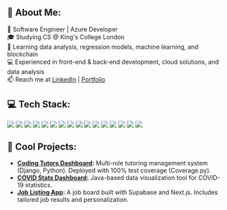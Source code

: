 ## 🚀 About Me:
🏢 Software Engineer | Azure Developer  
🎓 Studying CS @ King's College London  
🌱 Learning data analysis, regression models, machine learning, and blockchain  
💻 Experienced in front-end & back-end development, cloud solutions, and data analysis  
📫 Reach me at [LinkedIn](https://linkedin.com/in/paul-san-diego/) | [Portfolio](https://jd-paul.github.io/)

## 💻 Tech Stack:
<p>
  <img src="https://img.shields.io/badge/-Python-3776AB?style=for-the-badge&logo=python&logoColor=white" />
  <img src="https://img.shields.io/badge/-Java-007396?style=for-the-badge&logo=java&logoColor=white" />
  <img src="https://img.shields.io/badge/-C++-00599C?style=for-the-badge&logo=c%2B%2B&logoColor=white" />
  <img src="https://img.shields.io/badge/-React-61DAFB?style=for-the-badge&logo=react&logoColor=black" />
  <img src="https://img.shields.io/badge/-Docker-2496ED?style=for-the-badge&logo=docker&logoColor=white" />
  <img src="https://img.shields.io/badge/-MySQL-4479A1?style=for-the-badge&logo=mysql&logoColor=white" />
  <img src="https://img.shields.io/badge/-Firebase-FFCA28?style=for-the-badge&logo=firebase&logoColor=black" />
  <img src="https://img.shields.io/badge/-Azure-0078D4?style=for-the-badge&logo=microsoft-azure&logoColor=white" />
  <img src="https://img.shields.io/badge/-GitHub-181717?style=for-the-badge&logo=github&logoColor=white" />
  <img src="https://img.shields.io/badge/-NumPy-013243?style=for-the-badge&logo=numpy&logoColor=white" />
  <img src="https://img.shields.io/badge/-Apache%20Commons%20Math-D22128?style=for-the-badge&logo=apache&logoColor=white" />
  <img src="https://img.shields.io/badge/-PostgreSQL-336791?style=for-the-badge&logo=postgresql&logoColor=white" />
  <img src="https://img.shields.io/badge/-Supabase-3ECF8E?style=for-the-badge&logo=supabase&logoColor=white" />
  <img src="https://img.shields.io/badge/-TailwindCSS-38B2AC?style=for-the-badge&logo=tailwind-css&logoColor=white" />
  <img src="https://img.shields.io/badge/-Figma-F24E1E?style=for-the-badge&logo=figma&logoColor=white" />
  <img src="https://img.shields.io/badge/-Adobe-FF0000?style=for-the-badge&logo=adobe&logoColor=white" />
</p>

## 📌 Cool Projects:
- **[Coding Tutors Dashboard](https://jpaul.pythonanywhere.com/):** Multi-role tutoring management system (Django, Python). Deployed with 100% test coverage (Coverage.py).
- **[COVID Stats Dashboard](https://github.com/jd-paul/covid-dashboard-java):** Java-based data visualization tool for COVID-19 statistics.
- **[Job Listing App](https://github.com/angelmohamed/teamleopard):** A job board built with Supabase and Next.js. Includes tailored job results and personalization.
